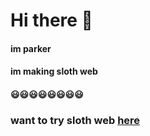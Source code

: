 # Hi there 👋

#### im parker

#### im making sloth web

#### 😃😃😃😃😃😃😃😃

### want to try sloth web [here](https://github.com/parkertripoli-wq/sloth-web)
